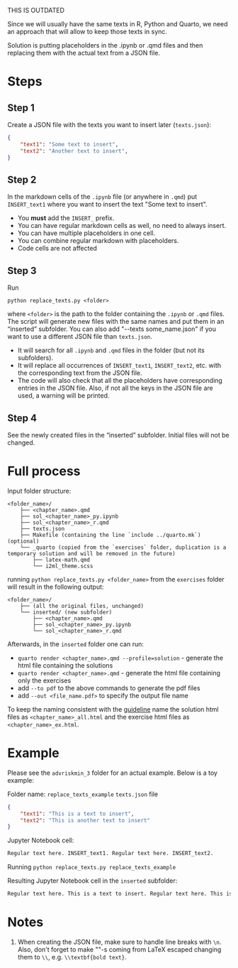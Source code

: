 THIS IS OUTDATED

Since we will usually have the same texts in R, Python and Quarto, we need an approach that will allow to keep those texts in sync.

Solution is putting placeholders in the .ipynb or .qmd files and then replacing them with the actual text from a JSON file.

# Steps
## Step 1
Create a JSON file with the texts you want to insert later (`texts.json`):
```json
{
    "text1": "Some text to insert",
    "text2": "Another text to insert",
}
```
## Step 2
In the markdown cells of the `.ipynb` file (or anywhere in `.qmd`) put  `INSERT_text1` where you want to insert the text "Some text to insert". 
- You **must** add the `INSERT_` prefix.
- You can have regular markdown cells as well, no need to always insert.
- You can have multiple placeholders in one cell.
- You can combine regular markdown with placeholders.
- Code cells are not affected

## Step 3
Run
   ```
   python replace_texts.py <folder>
   ```
where `<folder>` is the path to the folder containing the `.ipynb` or `.qmd` files. The script will generate new files with the same names and put them in an “inserted” subfolder. You can also add "--texts some_name.json" if you want to use a different JSON file than `texts.json`.
- It will search for all `.ipynb` and `.qmd` files in the folder (but not its subfolders).
- It will replace all occurrences of `INSERT_text1`, `INSERT_text2`, etc. with the corresponding text from the JSON file.
- The code will also check that all the placeholders have corresponding entries in the JSON file. Also, if not all the keys in the JSON file are used, a warning will be printed.
## Step 4
See the newly created files in the “inserted” subfolder. Initial files will not be changed.

# Full process
Input folder structure:
```
<folder_name>/
    ├── <chapter_name>.qmd
    ├── sol_<chapter_name>_py.ipynb
    ├── sol_<chapter_name>_r.qmd
    ├── texts.json
    ├── Makefile (containing the line `include ../quarto.mk`) (optional)
    └── _quarto (copied from the `exercises` folder, duplication is a temporary solution and will be removed in the future)
        ├── latex-math.qmd
        └── i2ml_theme.scss
```
running `python replace_texts.py <folder_name>` from the `exercises` folder will result in the following output:
```
<folder_name>/
    ├── (all the original files, unchanged)
    └── inserted/ (new subfolder)
        ├── <chapter_name>.qmd
        ├── sol_<chapter_name>_py.ipynb
        └── sol_<chapter_name>_r.qmd
```
Afterwards, in the `inserted` folder one can run:
- `quarto render <chapter_name>.qmd --profile=solution` - generate the html file containing the solutions
- `quarto render <chapter_name>.qmd` - generate the html file containing only the exercises
- add `--to pdf` to the above commands to generate the pdf files
- add `--out <file_name.pdf>` to specify the output file name

To keep the naming consistent with the [guideline](https://github.com/slds-lmu/lecture_service/wiki/Exercises#structure-1) name the solution html files as `<chapter_name>_all.html` and the exercise html files as `<chapter_name>_ex.html`.


# Example
Please see the `advriskmin_3` folder for an actual example. Below is a toy example:

Folder name: `replace_texts_example`
`texts.json` file
```json
{
    "text1": "This is a text to insert",
    "text2": "This is another text to insert"
}
```

Jupyter Notebook cell:
```markdown
Regular text here. INSERT_text1. Regular text here. INSERT_text2.
```

Running 
`python replace_texts.py replace_texts_example`

Resulting Jupyter Notebook cell in the `inserted` subfolder:
```markdown
Regular text here. This is a text to insert. Regular text here. This is another text to insert.
```

# Notes
1. When creating the JSON file, make sure to handle line breaks with `\n`. Also, don't forget to make "\"-s coming from LaTeX escaped changing them to `\\`, e.g. `\\textbf{bold text}`.